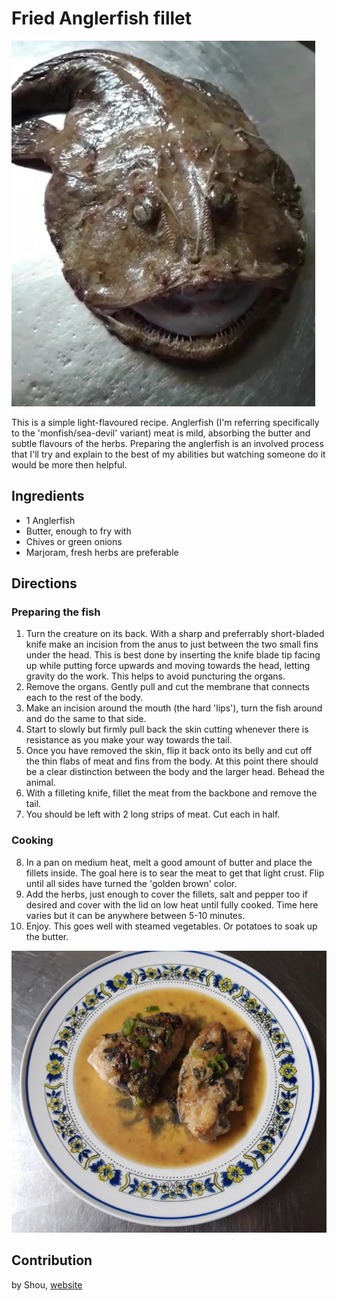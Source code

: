 # Fried Anglerfish fillet

![anglerfish](pix/fried-anglerfish-fillet-00.webp)

This is a simple light-flavoured recipe. Anglerfish (I'm referring specifically to the 'monfish/sea-devil' variant) meat is mild, absorbing the butter and subtle flavours of the herbs. Preparing the anglerfish is an involved process that I'll try and explain to the best of my abilities but watching someone do it would be more then helpful.

## Ingredients

- 1 Anglerfish
- Butter, enough to fry with
- Chives or green onions
- Marjoram, fresh herbs are preferable

## Directions

### Preparing the fish

1. Turn the creature on its back. With a sharp and preferrably short-bladed knife make an incision from the anus to just between the two small fins under the head. This is best done by inserting the knife blade tip facing up while putting force upwards and moving towards the head, letting gravity do the work. This helps to avoid puncturing the organs.
2. Remove the organs. Gently pull and cut the membrane that connects each to the rest of the body.
3. Make an incision around the mouth (the hard 'lips'), turn the fish around and do the same to that side.
4. Start to slowly but firmly pull back the skin cutting whenever there is resistance as you make your way towards the tail.
5. Once you have removed the skin, flip it back onto its belly and cut off the thin flabs of meat and fins from the body. At this point there should be a clear distinction between the body and the larger head. Behead the animal.
6. With a filleting knife, fillet the meat from the backbone and remove the tail.
7. You should be left with 2 long strips of meat. Cut each in half.

### Cooking

8. In a pan on medium heat, melt a good amount of butter and place the fillets inside. The goal here is to sear the meat to get that light crust. Flip until all sides have turned the 'golden brown' color.
9. Add the herbs, just enough to cover the fillets, salt and pepper too if desired and cover with the lid on low heat until fully cooked. Time here varies but it can be anywhere between 5-10 minutes.
10. Enjoy. This goes well with steamed vegetables. Or potatoes to soak up the butter.

![served](pix/fried-anglerfish-fillet-01.webp)

## Contribution

by Shou, [website](https://shouganai.xyz)
